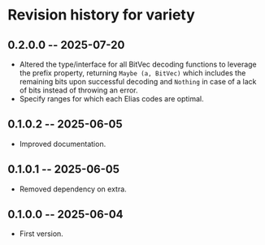 # Revision history for variety

## 0.2.0.0 -- 2025-07-20

* Altered the type/interface for all BitVec decoding functions to
  leverage the prefix property, returning `Maybe (a, BitVec)` which
  includes the remaining bits upon successful decoding and `Nothing` in
  case of a lack of bits instead of throwing an error.
* Specify ranges for which each Elias codes are optimal.

## 0.1.0.2 -- 2025-06-05

* Improved documentation.

## 0.1.0.1 -- 2025-06-05

* Removed dependency on extra.

## 0.1.0.0 -- 2025-06-04

* First version.
